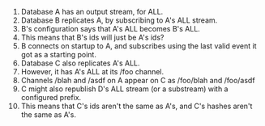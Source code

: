 1. Database A has an output stream, for ALL. 
2. Database B replicates A, by subscribing to A's ALL stream. 
3. B's configuration says that A's ALL becomes B's ALL.
4. This means that B's ids will just be A's ids?
5. B connects on startup to A, and subscribes using the last valid event it got as a starting point.
6. Database C also replicates A's ALL.
7. However, it has A's ALL at its /foo channel.
8. Channels /blah and /asdf on A appear on C as /foo/blah and /foo/asdf
9. C might also republish D's ALL stream (or a substream) with a configured prefix.
10. This means that C's ids aren't the same as A's, and C's hashes aren't the same as A's.


